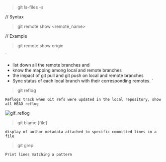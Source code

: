 
>git ls-files -s


// Syntax

>git remote show <remote_name>

// Example

>git remote show origin


`
- list down all the remote branches and
- know the mapping among local and remote branches
- the impact of git pull and git push on local and remote branches
- Sync status of each local branch with their corresponding remotes.
`

>git reflog

`Reflogs track when Git refs were updated in the local repository, show all HEAD reflog`

![gif_reflog](https://res.cloudinary.com/practicaldev/image/fetch/s--AS0ya8UC--/c_imagga_scale,f_auto,fl_progressive,h_420,q_auto,w_1000/https://dev-to-uploads.s3.amazonaws.com/i/rixan4h4z8y94eq89som.png)


>git blame [file]

`display of author metadata attached to specific committed lines in a file`

>git grep 

`Print lines matching a pattern`
